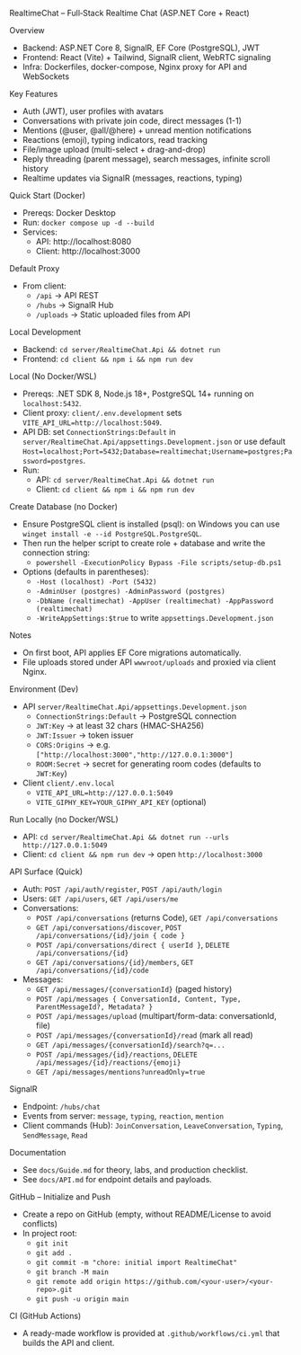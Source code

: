 RealtimeChat – Full‑Stack Realtime Chat (ASP.NET Core + React)

Overview
- Backend: ASP.NET Core 8, SignalR, EF Core (PostgreSQL), JWT
- Frontend: React (Vite) + Tailwind, SignalR client, WebRTC signaling
- Infra: Dockerfiles, docker-compose, Nginx proxy for API and WebSockets

Key Features
- Auth (JWT), user profiles with avatars
- Conversations with private join code, direct messages (1-1)
- Mentions (@user, @all/@here) + unread mention notifications
- Reactions (emoji), typing indicators, read tracking
- File/image upload (multi-select + drag-and-drop)
- Reply threading (parent message), search messages, infinite scroll history
- Realtime updates via SignalR (messages, reactions, typing)

Quick Start (Docker)
- Prereqs: Docker Desktop
- Run: `docker compose up -d --build`
- Services:
  - API: http://localhost:8080
  - Client: http://localhost:3000

Default Proxy
- From client:
  - `/api` → API REST
  - `/hubs` → SignalR Hub
  - `/uploads` → Static uploaded files from API

Local Development
- Backend: `cd server/RealtimeChat.Api && dotnet run`
- Frontend: `cd client && npm i && npm run dev`

Local (No Docker/WSL)
- Prereqs: .NET SDK 8, Node.js 18+, PostgreSQL 14+ running on `localhost:5432`.
- Client proxy: `client/.env.development` sets `VITE_API_URL=http://localhost:5049`.
- API DB: set `ConnectionStrings:Default` in `server/RealtimeChat.Api/appsettings.Development.json` or use default
  `Host=localhost;Port=5432;Database=realtimechat;Username=postgres;Password=postgres`.
- Run:
  - API: `cd server/RealtimeChat.Api && dotnet run`
  - Client: `cd client && npm i && npm run dev`

Create Database (no Docker)
- Ensure PostgreSQL client is installed (psql): on Windows you can use `winget install -e --id PostgreSQL.PostgreSQL`.
- Then run the helper script to create role + database and write the connection string:
  - `powershell -ExecutionPolicy Bypass -File scripts/setup-db.ps1`
- Options (defaults in parentheses):
  - `-Host (localhost) -Port (5432)`
  - `-AdminUser (postgres) -AdminPassword (postgres)`
  - `-DbName (realtimechat) -AppUser (realtimechat) -AppPassword (realtimechat)`
  - `-WriteAppSettings:$true` to write `appsettings.Development.json`

Notes
- On first boot, API applies EF Core migrations automatically.
- File uploads stored under API `wwwroot/uploads` and proxied via client Nginx.

Environment (Dev)
- API `server/RealtimeChat.Api/appsettings.Development.json`
  - `ConnectionStrings:Default` → PostgreSQL connection
  - `JWT:Key` → at least 32 chars (HMAC-SHA256)
  - `JWT:Issuer` → token issuer
  - `CORS:Origins` → e.g. `["http://localhost:3000","http://127.0.0.1:3000"]`
  - `ROOM:Secret` → secret for generating room codes (defaults to `JWT:Key`)
- Client `client/.env.local`
  - `VITE_API_URL=http://127.0.0.1:5049`
  - `VITE_GIPHY_KEY=YOUR_GIPHY_API_KEY` (optional)

Run Locally (no Docker/WSL)
- API: `cd server/RealtimeChat.Api && dotnet run --urls http://127.0.0.1:5049`
- Client: `cd client && npm run dev` → open `http://localhost:3000`

API Surface (Quick)
- Auth: `POST /api/auth/register`, `POST /api/auth/login`
- Users: `GET /api/users`, `GET /api/users/me`
- Conversations:
  - `POST /api/conversations` (returns Code), `GET /api/conversations`
  - `GET /api/conversations/discover`, `POST /api/conversations/{id}/join { code }`
  - `POST /api/conversations/direct { userId }`, `DELETE /api/conversations/{id}`
  - `GET /api/conversations/{id}/members`, `GET /api/conversations/{id}/code`
- Messages:
  - `GET /api/messages/{conversationId}` (paged history)
  - `POST /api/messages { ConversationId, Content, Type, ParentMessageId?, Metadata? }`
  - `POST /api/messages/upload` (multipart/form-data: conversationId, file)
  - `POST /api/messages/{conversationId}/read` (mark all read)
  - `GET /api/messages/{conversationId}/search?q=...`
  - `POST /api/messages/{id}/reactions`, `DELETE /api/messages/{id}/reactions/{emoji}`
  - `GET /api/messages/mentions?unreadOnly=true`

SignalR
- Endpoint: `/hubs/chat`
- Events from server: `message`, `typing`, `reaction`, `mention`
- Client commands (Hub): `JoinConversation`, `LeaveConversation`, `Typing`, `SendMessage`, `Read`

Documentation
- See `docs/Guide.md` for theory, labs, and production checklist.
- See `docs/API.md` for endpoint details and payloads.

GitHub – Initialize and Push
- Create a repo on GitHub (empty, without README/License to avoid conflicts)
- In project root:
  - `git init`
  - `git add .`
  - `git commit -m "chore: initial import RealtimeChat"`
  - `git branch -M main`
  - `git remote add origin https://github.com/<your-user>/<your-repo>.git`
  - `git push -u origin main`

CI (GitHub Actions)
- A ready-made workflow is provided at `.github/workflows/ci.yml` that builds the API and client.
